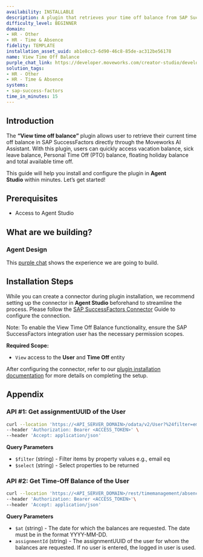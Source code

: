 ```yaml
---
availability: INSTALLABLE
description: A plugin that retrieves your time off balance from SAP Success Factors.
difficulty_level: BEGINNER
domain:
- HR - Other
- HR - Time & Absence
fidelity: TEMPLATE
installation_asset_uuid: ab1e8cc3-6d90-46c8-85de-ac312be56178
name: View Time Off Balance
purple_chat_link: https://developer.moveworks.com/creator-studio/developer-tools/purple-chat/?conversation=%7B%22startTimestamp%22%3A%2211%3A43+AM%22%2C%22messages%22%3A%5B%7B%22role%22%3A%22user%22%2C%22parts%22%3A%5B%7B%22richText%22%3A%22%3Cp%3EI+need+to+take+time+off%2C+how+much+balance+do+I+have%3F%3C%2Fp%3E%22%7D%5D%7D%2C%7B%22role%22%3A%22assistant%22%2C%22parts%22%3A%5B%7B%22reasoningSteps%22%3A%5B%7B%22status%22%3A%22success%22%2C%22richText%22%3A%22%3Cp%3E%E2%9C%A8+%3Cb%3ETriggers%3C%2Fb%3E%3Cbr%3E1.+Natural+Language%3Cbr%3E%3Cbr%3E%F0%9F%8F%83%E2%80%8D%E2%99%82%EF%B8%8F+%3Cb%3EActions%3C%2Fb%3E%3Cbr%3E1.+Query+time+off+details+for+employee%3Cbr%3E%3Cbr%3E%22%7D%5D%7D%2C%7B%22richText%22%3A%22%3Cp%3E%E2%9C%85+Calling+plugin+%3Cb%3ELookup+Time+Off%3C%2Fb%3E%3Cbr%3E%E2%9C%85+Executing+action+%3Cb%3EGet+Time+Off+Type+and+Quantity%3C%2Fb%3E%3Cbr%3E%F0%9F%94%81+Summarizing+response%3C%2Fp%3E%22%7D%5D%7D%2C%7B%22role%22%3A%22assistant%22%2C%22parts%22%3A%5B%7B%22richText%22%3A%22%3Cp%3EYou+currently+have+the+following+time+off+balances%3C%2Fp%3E%22%7D%2C%7B%22richText%22%3A%22%3Cb%3E%3Cp%3E1%3A+Employee+Time+Off+%28USA%29%3A+196+Hours%3C%2Fp%3E%3C%2Fb%3E%22%7D%2C%7B%22richText%22%3A%22%3Cb%3E%3Cp%3E2%3A+Sick+Time+Off+%28USA%29%3A+12+Days%3C%2Fp%3E%3C%2Fb%3E%22%7D%2C%7B%22richText%22%3A%22%3Cb%3E%3Cp%3E3%3A+Wellness+Day+%28USA%29%3A+0+Hours%3C%2Fp%3E%3C%2Fb%3E%22%7D%5D%7D%2C%7B%22role%22%3A%22user%22%2C%22parts%22%3A%5B%7B%22richText%22%3A%22%3Cp%3EThanks+for+the+information%21%3C%2Fp%3E%22%7D%5D%7D%5D%7D
solution_tags:
- HR - Other
- HR - Time & Absence
systems:
- sap-success-factors
time_in_minutes: 15
---
```


## Introduction

The **“View time off balance”** plugin allows user to retrieve their current time off balance in SAP SuccessFactors directly through the Moveworks AI Assistant. With this plugin, users can quickly access vacation balance, sick leave balance, Personal Time Off (PTO) balance, floating holiday balance and total available time off.

This guide will help you install and configure the plugin in **Agent Studio** within minutes. Let’s get started!

## **Prerequisites**

- Access to Agent Studio

## **What are we building?**

### Agent Design

This [purple chat](https://developer.moveworks.com/creator-studio/developer-tools/purple-chat?conversation=%7B%22startTimestamp%22%3A%2211%3A43+AM%22%2C%22messages%22%3A%5B%7B%22role%22%3A%22user%22%2C%22parts%22%3A%5B%7B%22richText%22%3A%22%3Cp%3EI+need+to+take+time+off%2C+how+much+balance+do+I+have%3F%3C%2Fp%3E%22%7D%5D%7D%2C%7B%22role%22%3A%22assistant%22%2C%22parts%22%3A%5B%7B%22reasoningSteps%22%3A%5B%7B%22status%22%3A%22success%22%2C%22richText%22%3A%22%3Cp%3E%E2%9C%A8+%3Cb%3ETriggers%3C%2Fb%3E%3Cbr%3E1.+Natural+Language%3Cbr%3E%3Cbr%3E%F0%9F%8F%83%E2%80%8D%E2%99%82%EF%B8%8F+%3Cb%3EActions%3C%2Fb%3E%3Cbr%3E1.+Query+time+off+details+for+employee%3Cbr%3E%3Cbr%3E%22%7D%5D%7D%2C%7B%22richText%22%3A%22%3Cp%3E%E2%9C%85+Calling+plugin+%3Cb%3ELookup+Time+Off%3C%2Fb%3E%3Cbr%3E%E2%9C%85+Executing+action+%3Cb%3EGet+Time+Off+Type+and+Quantity%3C%2Fb%3E%3Cbr%3E%F0%9F%94%81+Summarizing+response%3C%2Fp%3E%22%7D%5D%7D%2C%7B%22role%22%3A%22assistant%22%2C%22parts%22%3A%5B%7B%22richText%22%3A%22%3Cp%3EYou+currently+have+the+following+time+off+balances%3C%2Fp%3E%22%7D%2C%7B%22richText%22%3A%22%3Cb%3E%3Cp%3E1%3A+Employee+Time+Off+%28USA%29%3A+196+Hours%3C%2Fp%3E%3C%2Fb%3E%22%7D%2C%7B%22richText%22%3A%22%3Cb%3E%3Cp%3E2%3A+Sick+Time+Off+%28USA%29%3A+12+Days%3C%2Fp%3E%3C%2Fb%3E%22%7D%2C%7B%22richText%22%3A%22%3Cb%3E%3Cp%3E3%3A+Wellness+Day+%28USA%29%3A+0+Hours%3C%2Fp%3E%3C%2Fb%3E%22%7D%5D%7D%2C%7B%22role%22%3A%22user%22%2C%22parts%22%3A%5B%7B%22richText%22%3A%22%3Cp%3EThanks+for+the+information%21%3C%2Fp%3E%22%7D%5D%7D%5D%7D) shows the experience we are going to build.

## **Installation Steps**

While you can create a connector during plugin installation, we recommend setting up the connector in **Agent Studio** beforehand to streamline the process. Please follow the [SAP SuccessFactors Connector](https://developer.moveworks.com/marketplace/package/?id=sap-success-factors&hist=home%2Cbrws#how-to-implement) Guide to configure the connection.

Note: To enable the View Time Off Balance functionality, ensure the SAP SuccessFactors integration user has the necessary permission scopes.

**Required Scope:**

- `View` access to the **User** and **Time Off** entity

After configuring the connector, refer to our [plugin installation documentation](https://help.moveworks.com/docs/ai-agent-marketplace-installation) for more details on completing the setup.

## **Appendix**

### **API #1: Get assignmentUUID of the User**

```bash
curl --location 'https://<API_SERVER_DOMAIN>/odata/v2/User?%24filter=email%20eq%20%27<EMAIL>%27&%24select=assignmentUUID' \
--header 'Authorization: Bearer <ACCESS_TOKEN>' \
--header 'Accept: application/json'
```

**Query Parameters**

- `$filter` (string) - Filter items by property values e.g., email eq <EMAIL>
- `$select` (string) - Select properties to be returned

### **API #2: Get Time-Off Balance of the User**

```bash
curl --location 'https://<API_SERVER_DOMAIN>/rest/timemanagement/absence/v1/timeAccountBalances?%24at=<DATE>&assignmentId=<ASSIGNMENTUUID>' \
--header 'Authorization: Bearer <ACCESS_TOKEN>'\
--header 'Accept: application/json'
```

**Query Parameters**

- `$at` (string) - The date for which the balances are requested. The date must be in the format YYYY-MM-DD.
- `assignmentId` (string) - The assignmentUUID of the user for whom the balances are requested. If no user is entered, the logged in user is used.